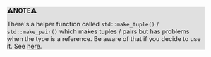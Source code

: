 <div style="margin:2em; background-color: #e0e0e0;">

<strong>⚠️NOTE️️️⚠️</strong>

There's a helper function called `std::make_tuple()` / `std::make_pair()` which makes tuples / pairs but has problems when the type is a reference. Be aware of that if you decide to use it. See [here](https://stackoverflow.com/a/7867662).
</div>

